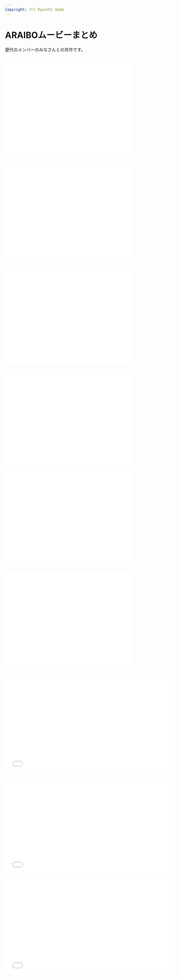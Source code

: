 ```yaml
---
Copyright: (C) Ryuichi Ueda
---
```


# ARAIBOムービーまとめ
歴代のメンバーのみなさんとの共作です。<br />
<br />
<iframe width="420" height="315" src="//www.youtube.com/embed/lpdWQ6jVR78" frameborder="0" allowfullscreen></iframe><br />
<br />
<iframe width="420" height="315" src="//www.youtube.com/embed/7FZyurrHgHQ" frameborder="0" allowfullscreen></iframe><br />
<br />
<br />
<iframe width="420" height="315" src="//www.youtube.com/embed/Oz2wIDD02LY" frameborder="0" allowfullscreen></iframe><br />
<br />
<iframe width="420" height="315" src="//www.youtube.com/embed/gX5Lkk4TOKo" frameborder="0" allowfullscreen></iframe><br />
<br />
<iframe width="420" height="315" src="//www.youtube.com/embed/vBZYrIFzejQ" frameborder="0" allowfullscreen></iframe><br />
<br />
<iframe width="420" height="315" src="//www.youtube.com/embed/DQC-cKOj_jc" frameborder="0" allowfullscreen></iframe><br />
<br />
<br />
<iframe width="560" height="315" src="//www.youtube.com/embed/z6Yw1qhCZjk" frameborder="0" allowfullscreen></iframe><br />
<br />
<iframe width="560" height="315" src="//www.youtube.com/embed/HMTiBYlzfdY" frameborder="0" allowfullscreen></iframe><br />
<br />
<iframe width="560" height="315" src="//www.youtube.com/embed/cqDU4zmgQSY" frameborder="0" allowfullscreen></iframe><br />

